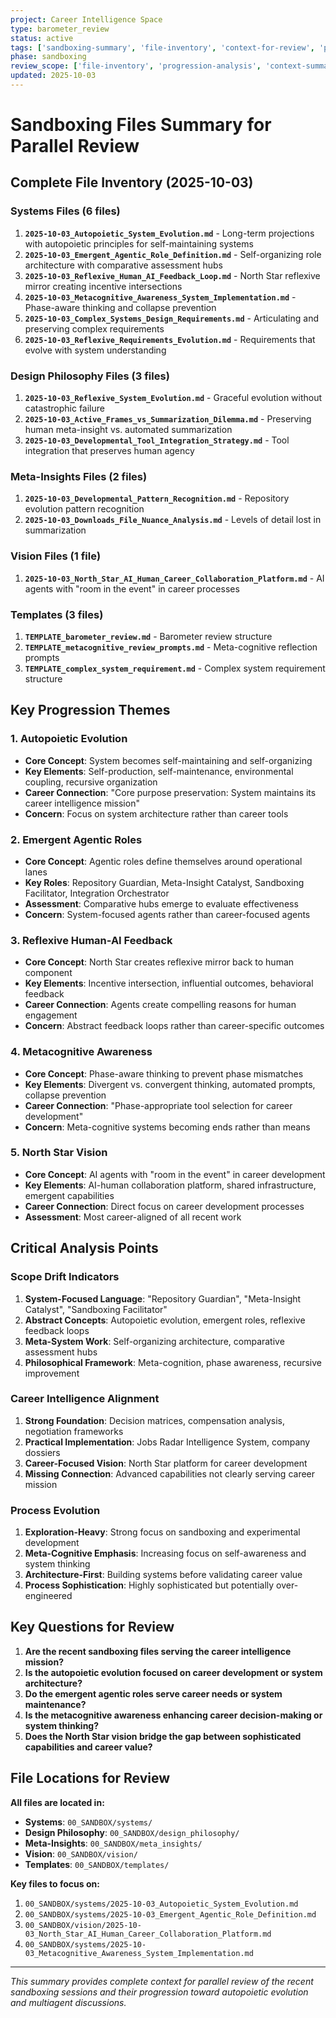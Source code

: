 ```yaml
---
project: Career Intelligence Space
type: barometer_review
status: active
tags: ['sandboxing-summary', 'file-inventory', 'context-for-review', 'parallel-analysis']
phase: sandboxing
review_scope: ['file-inventory', 'progression-analysis', 'context-summary']
updated: 2025-10-03
---
```


# Sandboxing Files Summary for Parallel Review

## Complete File Inventory (2025-10-03)

### **Systems Files (6 files)**
1. **`2025-10-03_Autopoietic_System_Evolution.md`** - Long-term projections with autopoietic principles for self-maintaining systems
2. **`2025-10-03_Emergent_Agentic_Role_Definition.md`** - Self-organizing role architecture with comparative assessment hubs
3. **`2025-10-03_Reflexive_Human_AI_Feedback_Loop.md`** - North Star reflexive mirror creating incentive intersections
4. **`2025-10-03_Metacognitive_Awareness_System_Implementation.md`** - Phase-aware thinking and collapse prevention
5. **`2025-10-03_Complex_Systems_Design_Requirements.md`** - Articulating and preserving complex requirements
6. **`2025-10-03_Reflexive_Requirements_Evolution.md`** - Requirements that evolve with system understanding

### **Design Philosophy Files (3 files)**
1. **`2025-10-03_Reflexive_System_Evolution.md`** - Graceful evolution without catastrophic failure
2. **`2025-10-03_Active_Frames_vs_Summarization_Dilemma.md`** - Preserving human meta-insight vs. automated summarization
3. **`2025-10-03_Developmental_Tool_Integration_Strategy.md`** - Tool integration that preserves human agency

### **Meta-Insights Files (2 files)**
1. **`2025-10-03_Developmental_Pattern_Recognition.md`** - Repository evolution pattern recognition
2. **`2025-10-03_Downloads_File_Nuance_Analysis.md`** - Levels of detail lost in summarization

### **Vision Files (1 file)**
1. **`2025-10-03_North_Star_AI_Human_Career_Collaboration_Platform.md`** - AI agents with "room in the event" in career processes

### **Templates (3 files)**
1. **`TEMPLATE_barometer_review.md`** - Barometer review structure
2. **`TEMPLATE_metacognitive_review_prompts.md`** - Meta-cognitive reflection prompts
3. **`TEMPLATE_complex_system_requirement.md`** - Complex system requirement structure

## Key Progression Themes

### **1. Autopoietic Evolution**
- **Core Concept**: System becomes self-maintaining and self-organizing
- **Key Elements**: Self-production, self-maintenance, environmental coupling, recursive organization
- **Career Connection**: "Core purpose preservation: System maintains its career intelligence mission"
- **Concern**: Focus on system architecture rather than career tools

### **2. Emergent Agentic Roles**
- **Core Concept**: Agentic roles define themselves around operational lanes
- **Key Roles**: Repository Guardian, Meta-Insight Catalyst, Sandboxing Facilitator, Integration Orchestrator
- **Assessment**: Comparative hubs emerge to evaluate effectiveness
- **Concern**: System-focused agents rather than career-focused agents

### **3. Reflexive Human-AI Feedback**
- **Core Concept**: North Star creates reflexive mirror back to human component
- **Key Elements**: Incentive intersection, influential outcomes, behavioral feedback
- **Career Connection**: Agents create compelling reasons for human engagement
- **Concern**: Abstract feedback loops rather than career-specific outcomes

### **4. Metacognitive Awareness**
- **Core Concept**: Phase-aware thinking to prevent phase mismatches
- **Key Elements**: Divergent vs. convergent thinking, automated prompts, collapse prevention
- **Career Connection**: "Phase-appropriate tool selection for career development"
- **Concern**: Meta-cognitive systems becoming ends rather than means

### **5. North Star Vision**
- **Core Concept**: AI agents with "room in the event" in career development
- **Key Elements**: AI-human collaboration platform, shared infrastructure, emergent capabilities
- **Career Connection**: Direct focus on career development processes
- **Assessment**: Most career-aligned of all recent work

## Critical Analysis Points

### **Scope Drift Indicators**
1. **System-Focused Language**: "Repository Guardian", "Meta-Insight Catalyst", "Sandboxing Facilitator"
2. **Abstract Concepts**: Autopoietic evolution, emergent roles, reflexive feedback loops
3. **Meta-System Work**: Self-organizing architecture, comparative assessment hubs
4. **Philosophical Framework**: Meta-cognition, phase awareness, recursive improvement

### **Career Intelligence Alignment**
1. **Strong Foundation**: Decision matrices, compensation analysis, negotiation frameworks
2. **Practical Implementation**: Jobs Radar Intelligence System, company dossiers
3. **Career-Focused Vision**: North Star platform for career development
4. **Missing Connection**: Advanced capabilities not clearly serving career mission

### **Process Evolution**
1. **Exploration-Heavy**: Strong focus on sandboxing and experimental development
2. **Meta-Cognitive Emphasis**: Increasing focus on self-awareness and system thinking
3. **Architecture-First**: Building systems before validating career value
4. **Process Sophistication**: Highly sophisticated but potentially over-engineered

## Key Questions for Review

1. **Are the recent sandboxing files serving the career intelligence mission?**
2. **Is the autopoietic evolution focused on career development or system architecture?**
3. **Do the emergent agentic roles serve career needs or system maintenance?**
4. **Is the metacognitive awareness enhancing career decision-making or system thinking?**
5. **Does the North Star vision bridge the gap between sophisticated capabilities and career value?**

## File Locations for Review

**All files are located in:**
- **Systems**: `00_SANDBOX/systems/`
- **Design Philosophy**: `00_SANDBOX/design_philosophy/`
- **Meta-Insights**: `00_SANDBOX/meta_insights/`
- **Vision**: `00_SANDBOX/vision/`
- **Templates**: `00_SANDBOX/templates/`

**Key files to focus on:**
1. `00_SANDBOX/systems/2025-10-03_Autopoietic_System_Evolution.md`
2. `00_SANDBOX/systems/2025-10-03_Emergent_Agentic_Role_Definition.md`
3. `00_SANDBOX/vision/2025-10-03_North_Star_AI_Human_Career_Collaboration_Platform.md`
4. `00_SANDBOX/systems/2025-10-03_Metacognitive_Awareness_System_Implementation.md`

---

*This summary provides complete context for parallel review of the recent sandboxing sessions and their progression toward autopoietic evolution and multiagent discussions.*
